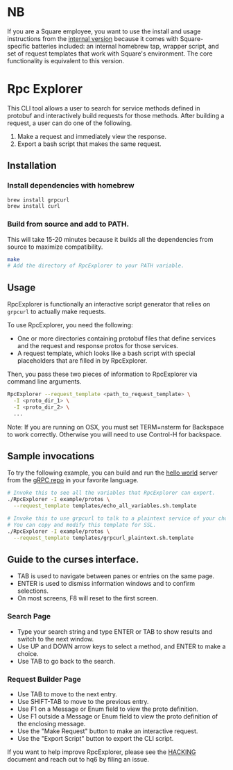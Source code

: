 # NB

If you are a Square employee, you want to use the install and usage
instructions from the [internal version](https://github.com/squareup/RpcExplorer)
because it comes with Square-specific batteries included: an internal homebrew
tap, wrapper script, and set of request templates that work with Square's
environment.  The core functionality is equivalent to this version.

# Rpc Explorer

This CLI tool allows a user to search for service methods defined in protobuf
and interactively build requests for those methods.
After building a request, a user can do one of the following.
1. Make a request and immediately view the response.
2. Export a bash script that makes the same request.

## Installation
### Install dependencies with homebrew
```sh
brew install grpcurl
brew install curl
```

### Build from source and add to PATH.

This will take 15-20 minutes because it builds all the dependencies from
source to maximize compatibility.
```sh
make
# Add the directory of RpcExplorer to your PATH variable.
```

## Usage
RpcExplorer is functionally an interactive script generator that relies on `grpcurl` to actually make requests.

To use RpcExplorer, you need the following:
 * One or more directories containing protobuf files that define services
   and the request and response protos for those services.
 * A request template, which looks like a bash script with special placeholders
   that are filled in by RpcExplorer.

Then, you pass these two pieces of information to RpcExplorer via command
line arguments.
```sh
RpcExplorer --request_template <path_to_request_template> \
  -I <proto_dir_1> \
  -I <proto_dir_2> \
  ...
```
Note: If you are running on OSX, you must set TERM=nsterm for Backspace to
work correctly. Otherwise you will need to use Control-H for backspace.

## Sample invocations

To try the following example, you can build and run the [hello world](https://github.com/grpc/grpc/blob/master/examples/protos/helloworld.proto)
server from the [gRPC repo](https://github.com/grpc/grpc/) in your favorite language.
```sh
# Invoke this to see all the variables that RpcExplorer can export.
./RpcExplorer -I example/protos \
  --request_template templates/echo_all_variables.sh.template

# Invoke this to use grpcurl to talk to a plaintext service of your choice.
# You can copy and modify this template for SSL.
./RpcExplorer -I example/protos \
  --request_template templates/grpcurl_plaintext.sh.template
```

## Guide to the curses interface.

 * TAB is used to navigate between panes or entries on the same page.
 * ENTER is used to dismiss information windows and to confirm selections.
 * On most screens, F8 will reset to the first screen.

### Search Page
 * Type your search string and type ENTER or TAB to show results and switch to
   the next window.
 * Use UP and DOWN arrow keys to select a method, and ENTER to make a choice.
 * Use TAB to go back to the search.

### Request Builder Page
 * Use TAB to move to the next entry.
 * Use SHIFT-TAB to move to the previous entry.
 * Use F1 on a Message or Enum field to view the proto definition.
 * Use F1 outside a Message or Enum field to view the proto definition of the enclosing message.
 * Use the "Make Request" button to make an interactive request.
 * Use the "Export Script" button to export the CLI script.

If you want to help improve RpcExplorer, please see the [HACKING](HACKING.md)
document and reach out to hq6 by filing an issue.


